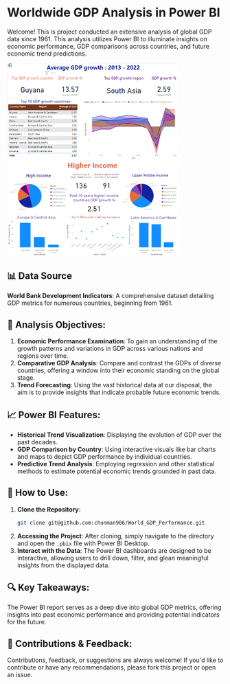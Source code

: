 # Worldwide GDP Analysis in Power BI

Welcome! This is project conducted an extensive analysis of global GDP data since 1961. This analysis utilizes Power BI to illuminate insights on economic performance, GDP comparisons across countries, and future economic trend predictions.
  <p float="left">
    <img src="./photo/gdp_growth_2022.png" width="400" />
    <img src="./photo/gdp_high_income.png" width="400" /> 
  </p>

## 📊 Data Source

**World Bank Development Indicators**: A comprehensive dataset detailing GDP metrics for numerous countries, beginning from 1961.

## 🎯 Analysis Objectives:

1. **Economic Performance Examination**: To gain an understanding of the growth patterns and variations in GDP across various nations and regions over time.
2. **Comparative GDP Analysis**: Compare and contrast the GDPs of diverse countries, offering a window into their economic standing on the global stage.
3. **Trend Forecasting**: Using the vast historical data at our disposal, the aim is to provide insights that indicate probable future economic trends.

## 📈 Power BI Features:

- **Historical Trend Visualization**: Displaying the evolution of GDP over the past decades.
- **GDP Comparison by Country**: Using interactive visuals like bar charts and maps to depict GDP performance by individual countries.
- **Predictive Trend Analysis**: Employing regression and other statistical methods to estimate potential economic trends grounded in past data.

## 🔧 How to Use:

1. **Clone the Repository**: 
    ```bash
    git clone git@github.com:chunman906/World_GDP_Performance.git
    ```
2. **Accessing the Project**: After cloning, simply navigate to the directory and open the `.pbix` file with Power BI Desktop.
3. **Interact with the Data**: The Power BI dashboards are designed to be interactive, allowing users to drill down, filter, and glean meaningful insights from the displayed data.

## 🔍 Key Takeaways:

The Power BI report serves as a deep dive into global GDP metrics, offering insights into past economic performance and providing potential indicators for the future. 

## 🤝 Contributions & Feedback:

Contributions, feedback, or suggestions are always welcome! If you'd like to contribute or have any recommendations, please fork this project or open an issue.



